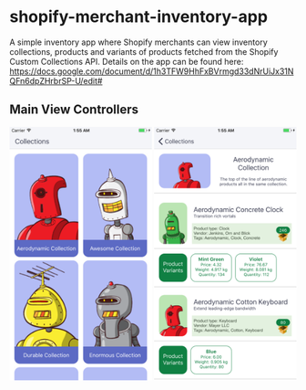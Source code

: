 # shopify-merchant-inventory-app

A simple inventory app where Shopify merchants can view inventory collections, products and variants of products fetched from the Shopify Custom Collections API. Details on the app can be found here: https://docs.google.com/document/d/1h3TFW9HhFxBVrmgd33dNrUiJx31NQFn6dpZHrbrSP-U/edit#

## Main View Controllers

<img src="/Screenshots/collections.png"  width="250">
<img src="/Screenshots/collection_details_1.png"  width="250">
